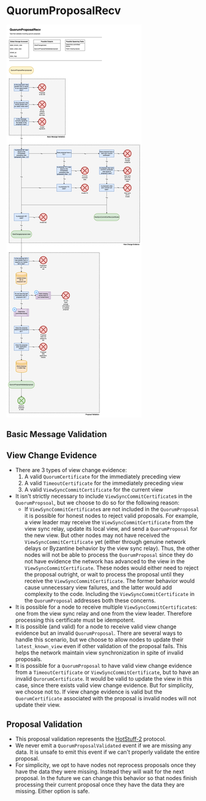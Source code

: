 # QuorumProposalRecv

![QuorumProposalRecv](/docs/diagrams/images/HotShotFlow-QuorumProposalRecv.drawio.png "QuorumProposalRecv")


## Basic Message Validation


## View Change Evidence
* There are 3 types of view change evidence: 
  1. A valid `QuorumCertificate` for the immediately preceding view
  2. A valid `TimeoutCertificate` for the immediately preceding view
  3. A valid `ViewSyncCommitCertificate` for the current view
* It isn't strictly necessary to include `ViewSyncCommitCertificate`s in the `QuorumPropsoal`, but we choose to do so for the following reason: 
  * If `ViewSyncCommitCertificate`s are not included in the `QuorumProposal` it is possible for honest nodes to reject valid proposals.  For example, a view leader may receive the `ViewSyncCommitCertificate` from the view sync relay, update its local view, and send a `QuorumProposal` for the new view.  But other nodes may not have received the `ViewSyncCommitCertificate` yet (either through genuine network delays or Byzantine behavior by the view sync relay).  Thus, the other nodes will not be able to process the `QuorumProposal` since they do not have evidence the network has advanced to the view in the `ViewSyncCommitCertificate`.  These nodes would either need to reject the proposal outright, or wait to process the proposal until they receive the `ViewSyncCommitCertificate`. The former behavior would cause unnecessary view failures, and the latter would add complexity to the code.  Including the `ViewSyncCommitCertificate` in the `QuorumProposal` addresses both these concerns. 
* It is possible for a node to receive multiple `ViewSyncCommitCertificate`s: one from the view sync relay and one from the view leader.  Therefore processing this certificate must be idempotent. 
* It is possible (and valid) for a node to receive valid view change evidence but an invalid `QuorumProposal`.  There are several ways to handle this scenario, but we choose to allow nodes to update their `latest_known_view` even if other validation of the proposal fails.  This helps the network maintain view synchronization in spite of invalid proposals. 
* It is possible for a `QuorumProposal` to have valid view change evidence from a `TimeoutCertificate` or `ViewSyncCommitCertificate`, but to have an invalid `QurorumCertificate`.  It would be valid to update the view in this case, since there exists valid view change evidence.  But for simplicity, we choose not to.  If view change evidence is valid but the `QuorumCertificate` associated with the proposal is invalid nodes will not update their view. 

## Proposal Validation
* This proposal validation represents the [HotStuff-2](https://eprint.iacr.org/2023/397.pdf) protocol. 
* We never emit a `QuorumProposalValidated` event if we are missing any data.  It is unsafe to emit this event if we can't properly validate the entire proposal. 
* For simplicity, we opt to have nodes not reprocess proposals once they have the data they were missing.  Instead they will wait for the next proposal. In the future we can change this behavior so that nodes finish processing their current proposal once they have the data they are missing. Either option is safe. 
